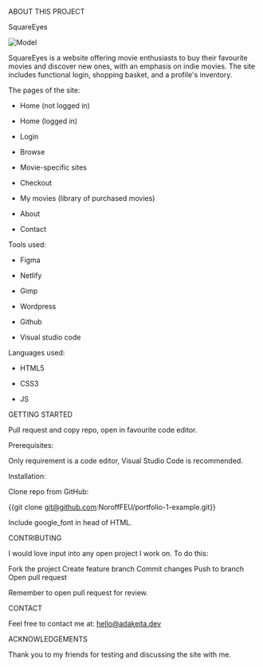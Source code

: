 ABOUT THIS PROJECT


SquareEyes

![Model](Paste_link_here)

SquareEyes is a website offering movie enthusiasts to buy their favourite movies and discover new ones, with an emphasis on indie movies. The site includes functional login, shopping basket, and a profile's inventory.



The pages of the site:

 - Home (not logged in)

 - Home (logged in)

 - Login

 - Browse

 - Movie-specific sites

 - Checkout

 - My movies (library of purchased movies)

 - About

 - Contact



Tools used:

 - Figma

 - Netlify

 - Gimp

 - Wordpress

 - Github

 - Visual studio code



Languages used:

 - HTML5

 - CSS3

 - JS





GETTING STARTED



Pull request and copy repo, open in favourite code editor.



Prerequisites:

Only requirement is a code editor, Visual Studio Code is recommended.



Installation:

Clone repo from GitHub:

{{git clone git@github.com:NoroffFEU/portfolio-1-example.git}}



Include google_font in head of HTML.


CONTRIBUTING

I would love input into any open project I work on. To do this:

Fork the project
Create feature branch
Commit changes
Push to branch
Open pull request


Remember to open pull request for review.


CONTACT

Feel free to contact me at: hello@adakeita.dev 





ACKNOWLEDGEMENTS

Thank you to my friends for testing and discussing the site with me. 
